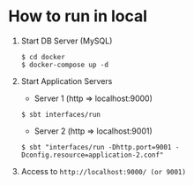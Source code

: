# How to run in local
1. Start DB Server (MySQL)
    ```
    $ cd docker
    $ docker-compose up -d
    ```
2. Start Application Servers
    - Server 1 (http => localhost:9000)
    ```
    $ sbt interfaces/run
    ```
    - Server 2 (http => localhost:9001)
    ```
    $ sbt "interfaces/run -Dhttp.port=9001 -Dconfig.resource=application-2.conf"
    ```
  
3. Access to `http://localhost:9000/ (or 9001)`
